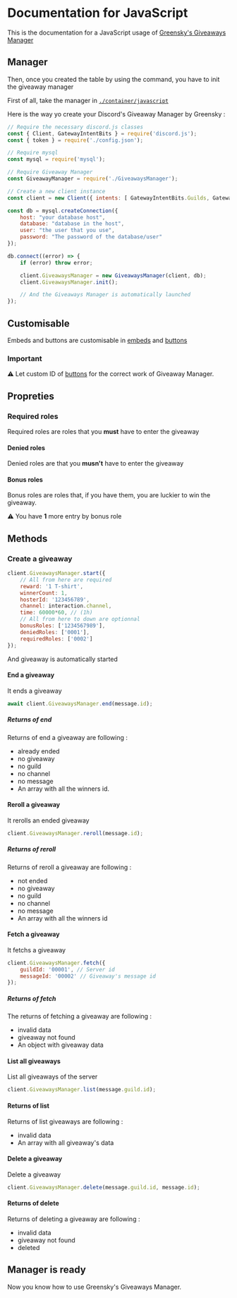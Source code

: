# Documentation for JavaScript

This is the documentation for a JavaScript usage of [Greensky's Giveaways Manager](https://github.com/Greensky-gs/GiveawayManager)

## Manager

Then, once you created the table by using the command, you have to init the giveaway manager

First of all, take the manager in [`./container/javascript`](./container/javascript/)

Here is the way yo create your Discord's Giveaway Manager by Greensky :

```js
// Require the necessary discord.js classes
const { Client, GatewayIntentBits } = require('discord.js');
const { token } = require('./config.json');

// Require mysql
const mysql = require('mysql');

// Require Giveaway Manager
const GiveawayManager = require('./GiveawaysManager');

// Create a new client instance
const client = new Client({ intents: [ GatewayIntentBits.Guilds, GatewayIntentBits.GuildMembers ] });

const db = mysql.createConnection({
    host: "your database host",
    database: "database in the host",
    user: "the user that you use",
    password: "The password of the database/user"
});

db.connect((error) => {
    if (error) throw error;

    client.GiveawaysManager = new GiveawaysManager(client, db);
    client.GiveawaysManager.init();

    // And the Giveaways Manager is automatically launched
});
```

## Customisable

Embeds and buttons are customisable in [embeds](./assets/embeds.js) and [buttons](./assets/buttons.js)

### Important

:warning: Let custom ID of [buttons](./assets/buttons.js) for the correct work of Giveaway Manager.

## Propreties

### Required roles

Required roles are roles that you **must** have to enter the giveaway

#### Denied roles

Denied roles are that you **musn't** have to enter the giveaway

#### Bonus roles

Bonus roles are roles that, if you have them, you are luckier to win the giveaway.

:warning: You have **1** more entry by bonus role

## Methods

### Create a giveaway

```js
client.GiveawaysManager.start({
    // All from here are required
    reward: '1 T-shirt',
    winnerCount: 1,
    hosterId: '123456789',
    channel: interaction.channel,
    time: 60000*60, // (1h)
    // All from here to down are optionnal
    bonusRoles: ['1234567989'],
    deniedRoles: ['0001'],
    requiredRoles: ['0002']
});
```

And giveaway is automatically started

#### End a giveaway

It ends a giveaway

```js
await client.GiveawaysManager.end(message.id);
```

##### Returns of end

Returns of end a giveaway are following :

* already ended
* no giveaway
* no guild
* no channel
* no message
* An array with all the winners id.

#### Reroll a giveaway

It rerolls an ended giveaway

```js
client.GiveawaysManager.reroll(message.id);
```

##### Returns of reroll

Returns of reroll a giveaway are following :

* not ended
* no giveaway
* no guild
* no channel
* no message
* An array with all the winners id

#### Fetch a giveaway

It fetchs a giveaway

```js
client.GiveawaysManager.fetch({
    guildId: '00001', // Server id
    messageId: '00002' // Giveaway's message id
});
```

##### Returns of fetch

The returns of fetching a giveaway are following :

* invalid data
* giveaway not found
* An object with giveaway data

#### List all giveaways

List all giveaways of the server

```js
client.GiveawaysManager.list(message.guild.id);
```

#### Returns of list

Returns of list giveaways are following :

* invalid data
* An array with all giveaway's data

#### Delete a giveaway

Delete a giveaway

```js
client.GiveawaysManager.delete(message.guild.id, message.id);
```

#### Returns of delete

Returns of deleting a giveaway are following :

* invalid data
* giveaway not found
* deleted

## Manager is ready

Now you know how to use Greensky's Giveaways Manager.
